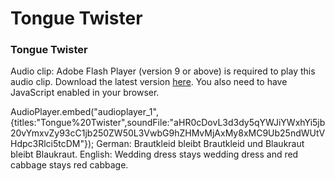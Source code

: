# Tongue Twister

### Tongue Twister

Audio clip: Adobe Flash Player (version 9 or above) is required to play this audio clip. Download the latest version [here](http://www.adobe.com/shockwave/download/download.cgi?P1_Prod_Version=ShockwaveFlash&promoid=BIOW). You also need to have JavaScript enabled in your browser.

AudioPlayer.embed("audioplayer_1", {titles:"Tongue%20Twister",soundFile:"aHR0cDovL3d3dy5qYWJiYWxhYi5jb20vYmxvZy93cC1jb250ZW50L3VwbG9hZHMvMjAxMy8xMC9Ub25ndWUtVHdpc3Rlci5tcDM"});
German: Brautkleid bleibt Brautkleid und Blaukraut bleibt Blaukraut.
English: Wedding dress stays wedding dress and red cabbage stays red cabbage.
